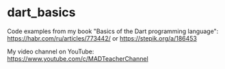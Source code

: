 # dart_basics
Code examples from my book "Basics of the Dart programming language": https://habr.com/ru/articles/773442/ or https://stepik.org/a/186453

My video channel on YouTube: https://www.youtube.com/c/MADTeacherChannel 
